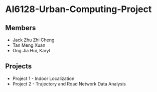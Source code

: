 # AI6128-Urban-Computing-Project

## Members

+ Jack Zhu Zhi Cheng
+ Tan Meng Xuan
+ Ong Jia Hui, Karyl

## Projects

+ Project 1 - Indoor Localization
+ Project 2 - Trajectory and Road Network Data Analysis

